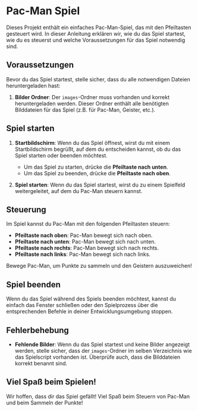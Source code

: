 # Pac-Man Spiel

Dieses Projekt enthält ein einfaches Pac-Man-Spiel, das mit den Pfeiltasten gesteuert wird. In dieser Anleitung erklären wir, wie du das Spiel startest, wie du es steuerst und welche Voraussetzungen für das Spiel notwendig sind.

## Voraussetzungen

Bevor du das Spiel startest, stelle sicher, dass du alle notwendigen Dateien heruntergeladen hast:

1. **Bilder Ordner**: Der `images`-Ordner muss vorhanden und korrekt heruntergeladen werden. Dieser Ordner enthält alle benötigten Bilddateien für das Spiel (z.B. für Pac-Man, Geister, etc.).

## Spiel starten

1. **Startbildschirm**: Wenn du das Spiel öffnest, wirst du mit einem Startbildschirm begrüßt, auf dem du entscheiden kannst, ob du das Spiel starten oder beenden möchtest.
   
   - Um das Spiel zu starten, drücke die **Pfeiltaste nach unten**.
   - Um das Spiel zu beenden, drücke die **Pfeiltaste nach oben**.

2. **Spiel starten**: Wenn du das Spiel startest, wirst du zu einem Spielfeld weitergeleitet, auf dem du Pac-Man steuern kannst.

## Steuerung

Im Spiel kannst du Pac-Man mit den folgenden Pfeiltasten steuern:

- **Pfeiltaste nach oben**: Pac-Man bewegt sich nach oben.
- **Pfeiltaste nach unten**: Pac-Man bewegt sich nach unten.
- **Pfeiltaste nach rechts**: Pac-Man bewegt sich nach rechts.
- **Pfeiltaste nach links**: Pac-Man bewegt sich nach links.

Bewege Pac-Man, um Punkte zu sammeln und den Geistern auszuweichen!

## Spiel beenden

Wenn du das Spiel während des Spiels beenden möchtest, kannst du einfach das Fenster schließen oder den Spielprozess über die entsprechenden Befehle in deiner Entwicklungsumgebung stoppen.

## Fehlerbehebung

- **Fehlende Bilder**: Wenn du das Spiel startest und keine Bilder angezeigt werden, stelle sicher, dass der `images`-Ordner im selben Verzeichnis wie das Spielscript vorhanden ist. Überprüfe auch, dass die Bilddateien korrekt benannt sind.
  
## Viel Spaß beim Spielen!

Wir hoffen, dass dir das Spiel gefällt! Viel Spaß beim Steuern von Pac-Man und beim Sammeln der Punkte!
